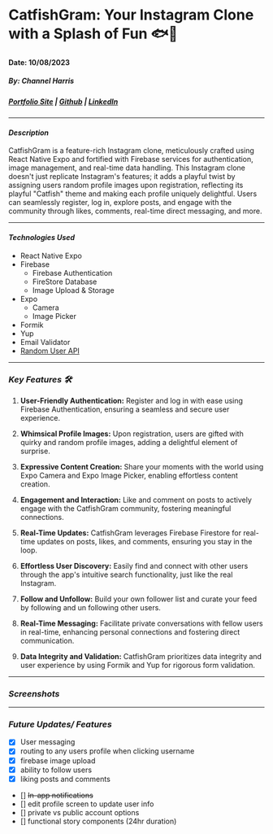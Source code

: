 # CatfishGram: Your Instagram Clone with a Splash of Fun 🐟📸 
#### Date: 10/08/2023
##### By: Channel Harris 

##### [Portfolio Site](https://www.channelharris.com/) | [Github](https://github.com/NellyNel520) | [LinkedIn](https://www.linkedin.com/in/channelharris/) 

***

#### ***Description***

CatfishGram is a feature-rich Instagram clone, meticulously crafted using React Native Expo and fortified with Firebase services for authentication, image management, and real-time data handling. This Instagram clone doesn't just replicate Instagram's features; it adds a playful twist by assigning users random profile images upon registration, reflecting its playful "Catfish" theme and making each profile uniquely delightful. Users can seamlessly register, log in, explore posts, and engage with the community through likes, comments, real-time direct messaging, and more.


***

#### ***Technologies Used*** 
* React Native Expo
* Firebase
    * Firebase Authentication
    * FireStore Database
    * Image Upload & Storage
* Expo
    * Camera
    * Image Picker
* Formik
* Yup
* Email Validator
* [Random User API]('https://randomuser.me/api/')

***


### ***Key Features 🛠️***

1. **User-Friendly Authentication:** Register and log in with ease using Firebase Authentication, ensuring a seamless and secure user experience.

2. **Whimsical Profile Images:** Upon registration, users are gifted with quirky and random profile images, adding a delightful element of surprise.

3. **Expressive Content Creation:** Share your moments with the world using Expo Camera and Expo Image Picker, enabling effortless content creation.

4. **Engagement and Interaction:** Like and comment on posts to actively engage with the CatfishGram community, fostering meaningful connections.

5. **Real-Time Updates:** CatfishGram leverages Firebase Firestore for real-time updates on posts, likes, and comments, ensuring you stay in the loop.

6. **Effortless User Discovery:** Easily find and connect with other users through the app's intuitive search functionality, just like the real Instagram.

7. **Follow and Unfollow:** Build your own follower list and curate your feed by following and un following other users.

8. **Real-Time Messaging:** Facilitate private conversations with fellow users in real-time, enhancing personal connections and fostering direct communication.

9. **Data Integrity and Validation:** CatfishGram prioritizes data integrity and user experience by using Formik and Yup for rigorous form validation.



***
### ***Screenshots***


*** 



### ***Future Updates/ Features***
- [x] User messaging 
- [x] routing to any users profile when clicking username 
- [x] firebase image upload 
- [x] ability to follow users 
- [x] liking posts and comments 
- [] ~~In-app notifications~~
- [] edit profile screen to update user info 
- [] private vs public account options 
- [] functional story components (24hr duration)


